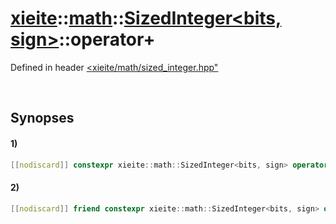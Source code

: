# [xieite](../../../../../xieite.md)\:\:[math](../../../../../math.md)\:\:[SizedInteger<bits, sign>](../../../../integer.md)\:\:operator+
Defined in header [<xieite/math/sized_integer.hpp"](../../../../../../../include/xieite/math/sized_integer.hpp)

&nbsp;

## Synopses
#### 1)
```cpp
[[nodiscard]] constexpr xieite::math::SizedInteger<bits, sign> operator+() const noexcept;
```
#### 2)
```cpp
[[nodiscard]] friend constexpr xieite::math::SizedInteger<bits, sign> operator+(const xieite::math::SizedInteger<bits, sign> augend, const xieite::math::SizedInteger<bits, sign> addend) noexcept;
```
